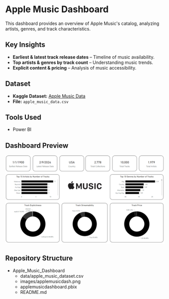 # Apple Music Dashboard  

This dashboard provides an overview of Apple Music's catalog, analyzing artists, genres, and track characteristics.  

## Key Insights  
- **Earliest & latest track release dates** – Timeline of music availability.  
- **Top artists & genres by track count** – Understanding music trends.  
- **Explicit content & pricing** – Analysis of music accessibility.  

## Dataset  
- **Kaggle Dataset:** [Apple Music Data](https://www.kaggle.com/datasets/PromptCloudHQ/itunes-music-library-dataset)  
- **File:** `apple_music_data.csv`  

## Tools Used  
- Power BI  

## Dashboard Preview  
![Apple Music Dashboard](https://github.com/haileyrthomas01/powerbidashboards/blob/main/apple%20music%20dashboard/applemusicdash.png)  

## Repository Structure  
- Apple_Music_Dashboard
  - data/apple_music_dataset.csv
  - images/applemusicdash.png
  - applemusicdashboard.pbix
  - README.md
